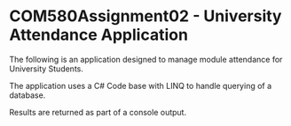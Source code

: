 # COM580Assignment02 - University Attendance Application

The following is an application designed to manage module attendance for University Students.

The application uses a C# Code base with LINQ to handle querying of a database.

Results are returned as part of a console output.
